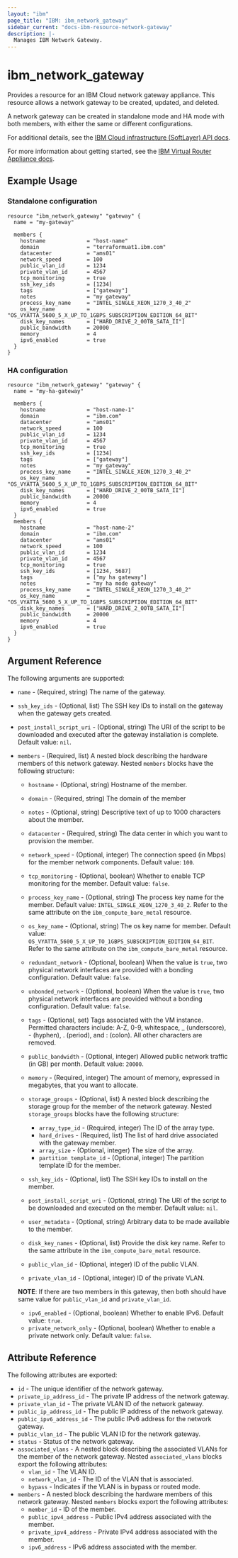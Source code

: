 ```yaml
---
layout: "ibm"
page_title: "IBM: ibm_network_gateway"
sidebar_current: "docs-ibm-resource-network-gateway"
description: |-
  Manages IBM Network Gateway.
---
```


# ibm\_network_gateway

Provides a resource for an IBM Cloud network gateway appliance. This resource allows a network gateway to be created, updated, and deleted.  

A network gateway can be created in standalone mode and HA mode with both members, with either the same or different configurations.

For additional details, see the [IBM Cloud infrastructure (SoftLayer) API docs](http://sldn.softlayer.com/reference/services/SoftLayer_Network_Gateway).

For more information about getting started, see the [IBM Virtual Router Appliance docs](https://console.bluemix.net/docs/infrastructure/virtual-router-appliance/getting-started.html#getting-started).

## Example Usage

### Standalone configuration

```hcl
resource "ibm_network_gateway" "gateway" {
  name = "my-gateway"

  members {
    hostname             = "host-name"
    domain               = "terraformuat1.ibm.com"
    datacenter           = "ams01"
    network_speed        = 100
    public_vlan_id       = 1234
    private_vlan_id      = 4567
    tcp_monitoring       = true
    ssh_key_ids          = [1234]
    tags                 = ["gateway"]
    notes                = "my gateway"
    process_key_name     = "INTEL_SINGLE_XEON_1270_3_40_2"
    os_key_name          = "OS_VYATTA_5600_5_X_UP_TO_1GBPS_SUBSCRIPTION_EDITION_64_BIT"
    disk_key_names       = ["HARD_DRIVE_2_00TB_SATA_II"]
    public_bandwidth     = 20000
    memory               = 4
    ipv6_enabled         = true
  }
}

```
### HA configuration

```hcl
resource "ibm_network_gateway" "gateway" {
  name = "my-ha-gateway"

  members {
    hostname             = "host-name-1"
    domain               = "ibm.com"
    datacenter           = "ams01"
    network_speed        = 100
    public_vlan_id       = 1234
    private_vlan_id      = 4567
    tcp_monitoring       = true
    ssh_key_ids          = [1234]
    tags                 = ["gateway"]
    notes                = "my gateway"
    process_key_name     = "INTEL_SINGLE_XEON_1270_3_40_2"
    os_key_name          = "OS_VYATTA_5600_5_X_UP_TO_1GBPS_SUBSCRIPTION_EDITION_64_BIT"
    disk_key_names       = ["HARD_DRIVE_2_00TB_SATA_II"]
    public_bandwidth     = 20000
    memory               = 4
    ipv6_enabled         = true
  }
  members {
    hostname             = "host-name-2"
    domain               = "ibm.com"
    datacenter           = "ams01"
    network_speed        = 100
    public_vlan_id       = 1234
    private_vlan_id      = 4567
    tcp_monitoring       = true
    ssh_key_ids          = [1234, 5687]
    tags                 = ["my ha gateway"]
    notes                = "my ha mode gateway"
    process_key_name     = "INTEL_SINGLE_XEON_1270_3_40_2"
    os_key_name          = "OS_VYATTA_5600_5_X_UP_TO_1GBPS_SUBSCRIPTION_EDITION_64_BIT"
    disk_key_names       = ["HARD_DRIVE_2_00TB_SATA_II"]
    public_bandwidth     = 20000
    memory               = 4
    ipv6_enabled         = true
  }
}
```


## Argument Reference

The following arguments are supported:

* `name` - (Required, string) The name of the gateway.
* `ssh_key_ids` - (Optional, list) The SSH key IDs to install on the gateway when the gateway gets created.
* `post_install_script_uri` - (Optional, string) The URI of the script to be downloaded and executed after the gateway installation is complete. Default value: `nil`. 
* `members` - (Required, list) A nested block describing the hardware members of this network gateway.
Nested `members` blocks have the following structure:
  * `hostname` - (Optional, string) Hostname of the member.
  * `domain` - (Required, string) The domain of the member
  * `notes` - (Optional, string) Descriptive text of up to 1000 characters about the member.
  * `datacenter` - (Required, string) The data center in which you want to provision the member.
  * `network_speed` - (Optional, integer) The connection speed (in Mbps) for the member network components. Default value: `100`.
  * `tcp_monitoring` - (Optional, boolean) Whether to enable TCP monitoring for the member. Default value: `false`.
  * `process_key_name` - (Optional, string) The process key name for the member. Default value:  `INTEL_SINGLE_XEON_1270_3_40_2`. Refer to the same attribute on the `ibm_compute_bare_metal` resource.
  * `os_key_name` - (Optional, string) The os key name for member. Default value:  `OS_VYATTA_5600_5_X_UP_TO_1GBPS_SUBSCRIPTION_EDITION_64_BIT`. Refer to the same attribute on the `ibm_compute_bare_metal` resource.
  * `redundant_network` - (Optional, boolean) When the value is `true`, two physical network interfaces are provided with a bonding configuration. Default value: `false`. 
  * `unbonded_network` - (Optional, boolean) When the value is `true`, two physical network interfaces are provided without a bonding configuration. Default value: `false`. 

  * `tags` - (Optional, set) Tags associated with the VM instance. Permitted characters include: A-Z, 0-9, whitespace, _ (underscore), - (hyphen), . (period), and : (colon). All other characters are removed.
  * `public_bandwidth` - (Optional, integer) Allowed public network traffic (in GB) per month. Default value: `20000`.
  * `memory` - (Required, integer) The amount of memory, expressed in megabytes, that you want to allocate.
  * `storage_groups` - (Optional, list) A nested block describing the storage group for the member of the network gateway. Nested `storage_groups` blocks have the following structure:
      * `array_type_id` - (Required, integer) The ID of the array type.
      * `hard_drives` - (Required, list) The list of hard drive associated with the gateway member.
      * `array_size` - (Optional, integer) The size of the array.
      * `partition_template_id` - (Optional, integer) The partition template ID for the member.
  * `ssh_key_ids` - (Optional, list) The SSH key IDs to install on the member.
  * `post_install_script_uri` - (Optional, string) The URI of the script to be downloaded and executed on the member. Default value: `nil`.
  * `user_metadata` - (Optional, string) Arbitrary data to be made available to the member.
  * `disk_key_names` - (Optional, list) Provide the disk key name. Refer to the same attribute in the `ibm_compute_bare_metal` resource.
  * `public_vlan_id` - (Optional, integer) ID of the public VLAN.
  * `private_vlan_id` - (Optional, integer) ID of the private VLAN.

  **NOTE**: If there are two members in this gateway, then both should have same value for `public_vlan_id` and `private_vlan_id`.
  * `ipv6_enabled` - (Optional, boolean) Whether to enable IPv6. Default value: `true`.
  * `private_network_only` - (Optional, boolean) Whether to enable a private network only. Default value: `false`.

## Attribute Reference

The following attributes are exported:

* `id` - The unique identifier of the network gateway.
* `private_ip_address_id` - The private IP address of the network gateway.
* `private_vlan_id` - The private VLAN ID of the network gateway.
* `public_ip_address_id` - The public IP address of the network gateway.
* `public_ipv6_address_id` - The public IPv6 address for the network gateway.
* `public_vlan_id` - The public VLAN ID for the network gateway.
* `status` - Status of the network gateway.
* `associated_vlans` - A nested block describing the associated VLANs for the member of the network gateway. Nested `associated_vlans` blocks export the following attributes:
  * `vlan_id` - The VLAN ID.
  * `network_vlan_id` - The ID of the VLAN that is associated.
  * `bypass` -  Indicates if the VLAN is in bypass or routed mode.
* `members` - A nested block describing the hardware members of this network gateway.
Nested `members` blocks export the following attributes:
  * `member_id` -  ID of the member.
  * `public_ipv4_address` - Public IPv4 address associated with the member.
  * `private_ipv4_address` - Private IPv4 address associated with the member.
  * `ipv6_address` -  IPv6 address associated with the member.

